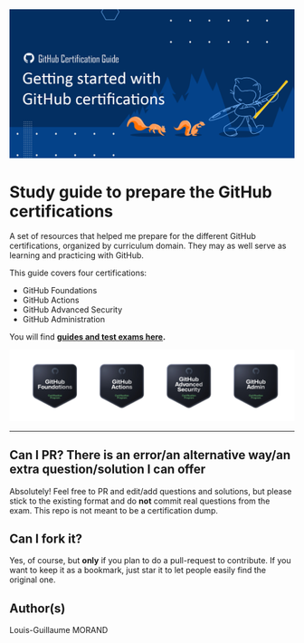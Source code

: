 <img src="./content/media/socialcard.png"  width="1173"/>

# Study guide to prepare the GitHub certifications

A set of resources that helped me prepare for the different GitHub certifications, organized by curriculum domain. They may as well serve as learning and practicing with GitHub.

This guide covers four certifications:

- GitHub Foundations
- GitHub Actions
- GitHub Advanced Security
- GitHub Administration

You will find **[guides and test exams here](content/readme.md).**

<img src="./content/media/badges.png"  width="1173"/>

---

## Can I PR? There is an error/an alternative way/an extra question/solution I can offer

Absolutely! Feel free to PR and edit/add questions and solutions, but please stick to the existing format and do **not** commit real questions from the exam. This repo is not meant to be a certification dump.

## Can I fork it?

Yes, of course, but **only** if you plan to do a pull-request to contribute. If you want to keep it as a bookmark, just star it to let people easily find the original one.

## Author(s)

Louis-Guillaume MORAND
